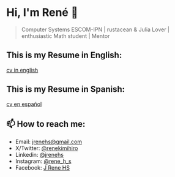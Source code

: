 # Hi, I'm René 👋

> Computer Systems ESCOM-IPN | rustacean & Julia Lover | enthusiastic Math student | Mentor

## This is my Resume in English:

[cv in english](files/cv_eng.pdf)

## This is my Resume in Spanish:

[cv en español](files/cv_esp.pdf)

## 📫 How to reach me:

- Email: <jrenehs@gmail.com>
- X/Twitter: [@renekimihiro](https://twitter.com/renekimihiro)
- Linkedin: [@jrenehs](https://www.linkedin.com/in/jrenehs/)
- Instagram: [@rene_h_s](https://www.instagram.com/rene_h_s)
- Facebook: [J Rene HS](https://www.facebook.com/j.reneHS)


<!--
**JReneHS/JReneHS** is a ✨ _special_ ✨ repository because its `README.md` (this file) appears on your GitHub profile.

Here are some ideas to get you started:

- 🔭 I’m currently working on ...
- 🌱 I’m currently learning ...
- 👯 I’m looking to collaborate on ...
- 🤔 I’m looking for help with ...
- 💬 Ask me about ...
- 📫 How to reach me: ...
- 😄 Pronouns: ...
- ⚡ Fun fact: ...
-->
